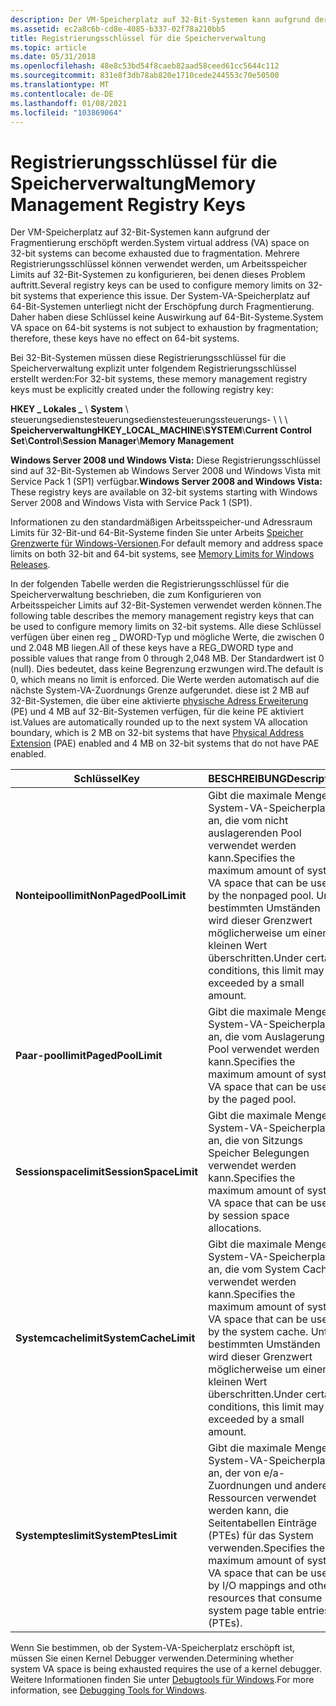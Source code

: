 ```yaml
---
description: Der VM-Speicherplatz auf 32-Bit-Systemen kann aufgrund der Fragmentierung erschöpft werden. Mehrere Registrierungsschlüssel können verwendet werden, um Arbeitsspeicher Limits auf 32-Bit-Systemen zu konfigurieren, bei denen dieses Problem auftritt.
ms.assetid: ec2a8c6b-cd8e-4085-b337-02f78a210bb5
title: Registrierungsschlüssel für die Speicherverwaltung
ms.topic: article
ms.date: 05/31/2018
ms.openlocfilehash: 48e8c53bd54f8caeb82aad58ceed61cc5644c112
ms.sourcegitcommit: 831e8f3db78ab820e1710cede244553c70e50500
ms.translationtype: MT
ms.contentlocale: de-DE
ms.lasthandoff: 01/08/2021
ms.locfileid: "103869064"
---
```

# <a name="memory-management-registry-keys"></a><span data-ttu-id="6a188-104">Registrierungsschlüssel für die Speicherverwaltung</span><span class="sxs-lookup"><span data-stu-id="6a188-104">Memory Management Registry Keys</span></span>

<span data-ttu-id="6a188-105">Der VM-Speicherplatz auf 32-Bit-Systemen kann aufgrund der Fragmentierung erschöpft werden.</span><span class="sxs-lookup"><span data-stu-id="6a188-105">System virtual address (VA) space on 32-bit systems can become exhausted due to fragmentation.</span></span> <span data-ttu-id="6a188-106">Mehrere Registrierungsschlüssel können verwendet werden, um Arbeitsspeicher Limits auf 32-Bit-Systemen zu konfigurieren, bei denen dieses Problem auftritt.</span><span class="sxs-lookup"><span data-stu-id="6a188-106">Several registry keys can be used to configure memory limits on 32-bit systems that experience this issue.</span></span> <span data-ttu-id="6a188-107">Der System-VA-Speicherplatz auf 64-Bit-Systemen unterliegt nicht der Erschöpfung durch Fragmentierung. Daher haben diese Schlüssel keine Auswirkung auf 64-Bit-Systeme.</span><span class="sxs-lookup"><span data-stu-id="6a188-107">System VA space on 64-bit systems is not subject to exhaustion by fragmentation; therefore, these keys have no effect on 64-bit systems.</span></span>

<span data-ttu-id="6a188-108">Bei 32-Bit-Systemen müssen diese Registrierungsschlüssel für die Speicherverwaltung explizit unter folgendem Registrierungsschlüssel erstellt werden:</span><span class="sxs-lookup"><span data-stu-id="6a188-108">For 32-bit systems, these memory management registry keys must be explicitly created under the following registry key:</span></span>

<span data-ttu-id="6a188-109">**HKEY \_ Lokales \_** \\ **System** \\ steuerungsedienstesteuerungsedienstesteuerungssteuerungs- \\  \\  \\ **Speicherverwaltung**</span><span class="sxs-lookup"><span data-stu-id="6a188-109">**HKEY\_LOCAL\_MACHINE**\\**SYSTEM**\\**Current Control Set**\\**Control**\\**Session Manager**\\**Memory Management**</span></span>

<span data-ttu-id="6a188-110">**Windows Server 2008 und Windows Vista:** Diese Registrierungsschlüssel sind auf 32-Bit-Systemen ab Windows Server 2008 und Windows Vista mit Service Pack 1 (SP1) verfügbar.</span><span class="sxs-lookup"><span data-stu-id="6a188-110">**Windows Server 2008 and Windows Vista:** These registry keys are available on 32-bit systems starting with Windows Server 2008 and Windows Vista with Service Pack 1 (SP1).</span></span>

<span data-ttu-id="6a188-111">Informationen zu den standardmäßigen Arbeitsspeicher-und Adressraum Limits für 32-Bit-und 64-Bit-Systeme finden Sie unter Arbeits [Speicher Grenzwerte für Windows-Versionen](memory-limits-for-windows-releases.md).</span><span class="sxs-lookup"><span data-stu-id="6a188-111">For default memory and address space limits on both 32-bit and 64-bit systems, see [Memory Limits for Windows Releases](memory-limits-for-windows-releases.md).</span></span>

<span data-ttu-id="6a188-112">In der folgenden Tabelle werden die Registrierungsschlüssel für die Speicherverwaltung beschrieben, die zum Konfigurieren von Arbeitsspeicher Limits auf 32-Bit-Systemen verwendet werden können.</span><span class="sxs-lookup"><span data-stu-id="6a188-112">The following table describes the memory management registry keys that can be used to configure memory limits on 32-bit systems.</span></span> <span data-ttu-id="6a188-113">Alle diese Schlüssel verfügen über einen reg \_ DWORD-Typ und mögliche Werte, die zwischen 0 und 2.048 MB liegen.</span><span class="sxs-lookup"><span data-stu-id="6a188-113">All of these keys have a REG\_DWORD type and possible values that range from 0 through 2,048 MB.</span></span> <span data-ttu-id="6a188-114">Der Standardwert ist 0 (null). Dies bedeutet, dass keine Begrenzung erzwungen wird.</span><span class="sxs-lookup"><span data-stu-id="6a188-114">The default is 0, which means no limit is enforced.</span></span> <span data-ttu-id="6a188-115">Die Werte werden automatisch auf die nächste System-VA-Zuordnungs Grenze aufgerundet. diese ist 2 MB auf 32-Bit-Systemen, die über eine aktivierte [physische Adress Erweiterung](physical-address-extension.md) (PE) und 4 MB auf 32-Bit-Systemen verfügen, für die keine PE aktiviert ist.</span><span class="sxs-lookup"><span data-stu-id="6a188-115">Values are automatically rounded up to the next system VA allocation boundary, which is 2 MB on 32-bit systems that have [Physical Address Extension](physical-address-extension.md) (PAE) enabled and 4 MB on 32-bit systems that do not have PAE enabled.</span></span>



| <span data-ttu-id="6a188-116">Schlüssel</span><span class="sxs-lookup"><span data-stu-id="6a188-116">Key</span></span>                   | <span data-ttu-id="6a188-117">BESCHREIBUNG</span><span class="sxs-lookup"><span data-stu-id="6a188-117">Description</span></span>                                                                                                                                                    |
|-----------------------|----------------------------------------------------------------------------------------------------------------------------------------------------------------|
| <span data-ttu-id="6a188-118">**Nonteipoollimit**</span><span class="sxs-lookup"><span data-stu-id="6a188-118">**NonPagedPoolLimit**</span></span> | <span data-ttu-id="6a188-119">Gibt die maximale Menge an System-VA-Speicherplatz an, die vom nicht auslagerenden Pool verwendet werden kann.</span><span class="sxs-lookup"><span data-stu-id="6a188-119">Specifies the maximum amount of system VA space that can be used by the nonpaged pool.</span></span> <span data-ttu-id="6a188-120">Unter bestimmten Umständen wird dieser Grenzwert möglicherweise um einen kleinen Wert überschritten.</span><span class="sxs-lookup"><span data-stu-id="6a188-120">Under certain conditions, this limit may be exceeded by a small amount.</span></span> |
| <span data-ttu-id="6a188-121">**Paar-poollimit**</span><span class="sxs-lookup"><span data-stu-id="6a188-121">**PagedPoolLimit**</span></span>    | <span data-ttu-id="6a188-122">Gibt die maximale Menge an System-VA-Speicherplatz an, die vom Auslagerungs Pool verwendet werden kann.</span><span class="sxs-lookup"><span data-stu-id="6a188-122">Specifies the maximum amount of system VA space that can be used by the paged pool.</span></span>                                                                            |
| <span data-ttu-id="6a188-123">**Sessionspacelimit**</span><span class="sxs-lookup"><span data-stu-id="6a188-123">**SessionSpaceLimit**</span></span> | <span data-ttu-id="6a188-124">Gibt die maximale Menge an System-VA-Speicherplatz an, die von Sitzungs Speicher Belegungen verwendet werden kann.</span><span class="sxs-lookup"><span data-stu-id="6a188-124">Specifies the maximum amount of system VA space that can be used by session space allocations.</span></span>                                                                 |
| <span data-ttu-id="6a188-125">**Systemcachelimit**</span><span class="sxs-lookup"><span data-stu-id="6a188-125">**SystemCacheLimit**</span></span>  | <span data-ttu-id="6a188-126">Gibt die maximale Menge an System-VA-Speicherplatz an, die vom System Cache verwendet werden kann.</span><span class="sxs-lookup"><span data-stu-id="6a188-126">Specifies the maximum amount of system VA space that can be used by the system cache.</span></span> <span data-ttu-id="6a188-127">Unter bestimmten Umständen wird dieser Grenzwert möglicherweise um einen kleinen Wert überschritten.</span><span class="sxs-lookup"><span data-stu-id="6a188-127">Under certain conditions, this limit may be exceeded by a small amount.</span></span>  |
| <span data-ttu-id="6a188-128">**Systempteslimit**</span><span class="sxs-lookup"><span data-stu-id="6a188-128">**SystemPtesLimit**</span></span>   | <span data-ttu-id="6a188-129">Gibt die maximale Menge an System-VA-Speicherplatz an, der von e/a-Zuordnungen und anderen Ressourcen verwendet werden kann, die Seitentabellen Einträge (PTEs) für das System verwenden.</span><span class="sxs-lookup"><span data-stu-id="6a188-129">Specifies the maximum amount of system VA space that can be used by I/O mappings and other resources that consume system page table entries (PTEs).</span></span>            |



 

<span data-ttu-id="6a188-130">Wenn Sie bestimmen, ob der System-VA-Speicherplatz erschöpft ist, müssen Sie einen Kernel Debugger verwenden.</span><span class="sxs-lookup"><span data-stu-id="6a188-130">Determining whether system VA space is being exhausted requires the use of a kernel debugger.</span></span> <span data-ttu-id="6a188-131">Weitere Informationen finden Sie unter [Debugtools für Windows](https://msdn.microsoft.com/library/cc267445.aspx).</span><span class="sxs-lookup"><span data-stu-id="6a188-131">For more information, see [Debugging Tools for Windows](https://msdn.microsoft.com/library/cc267445.aspx).</span></span>

 

 



